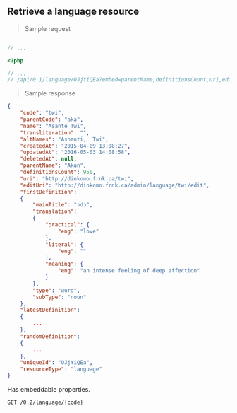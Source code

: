 ## Retrieve a language resource

> Sample request

```shell

```

```javascript
// ...
```

```php
<?php

// ...
// /api/0.1/language/OJjYiQEa?embed=parentName,definitionsCount,uri,editUri,firstDefinition,latestDefinition,randomDefinition
```

> Sample response

```json
{
    "code": "twi",
    "parentCode": "aka",
    "name": "Asante Twi",
    "transliteration": "",
    "altNames": "Ashanti,  Twi",
    "createdAt": "2015-04-09 13:08:27",
    "updatedAt": "2016-05-03 14:08:58",
    "deletedAt": null,
    "parentName": "Akan",
    "definitionsCount": ​950,
    "uri": "http://dinkomo.frnk.ca/twi",
    "editUri": "http://dinkomo.frnk.ca/admin/language/twi/edit",
    "firstDefinition":
    {
        "mainTitle": "ɔdɔ",
        "translation":
        {
            "practical": {
                "eng": "love"
            },
            "literal": {
                "eng": ""
            },
            "meaning": {
                "eng": "an intense feeling of deep affection"
            }
        },
        "type": "word",
        "subType": "noun"
    },
    "latestDefinition":
    {
        ...
    },
    "randomDefinition":
    {
        ...
    },
    "uniqueId": "OJjYiQEa",
    "resourceType": "language"
}
```

<aside class="success">
Has embeddable properties.
</aside>

`GET /0.2/language/{code}`
